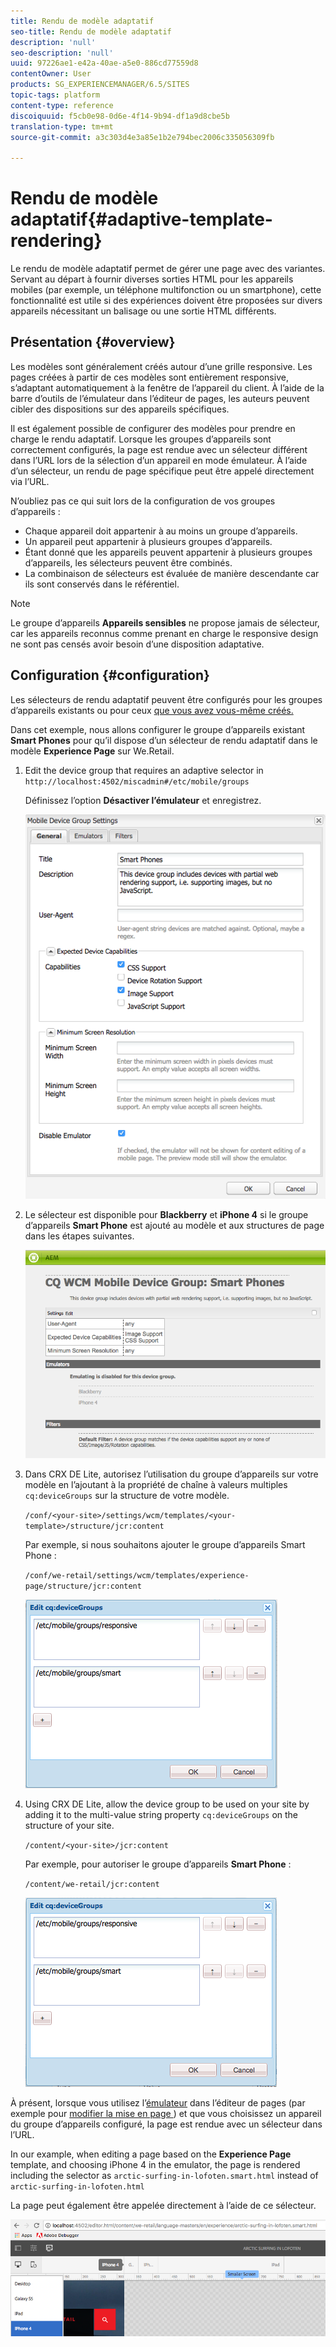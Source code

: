 ```yaml
---
title: Rendu de modèle adaptatif
seo-title: Rendu de modèle adaptatif
description: 'null'
seo-description: 'null'
uuid: 97226ae1-e42a-40ae-a5e0-886cd77559d8
contentOwner: User
products: SG_EXPERIENCEMANAGER/6.5/SITES
topic-tags: platform
content-type: reference
discoiquuid: f5cb0e98-0d6e-4f14-9b94-df1a9d8cbe5b
translation-type: tm+mt
source-git-commit: a3c303d4e3a85e1b2e794bec2006c335056309fb

---
```



# Rendu de modèle adaptatif{#adaptive-template-rendering}

Le rendu de modèle adaptatif permet de gérer une page avec des variantes. Servant au départ à fournir diverses sorties HTML pour les appareils mobiles (par exemple, un téléphone multifonction ou un smartphone), cette fonctionnalité est utile si des expériences doivent être proposées sur divers appareils nécessitant un balisage ou une sortie HTML différents.

## Présentation {#overview}

Les modèles sont généralement créés autour d’une grille responsive. Les pages créées à partir de ces modèles sont entièrement responsive, s’adaptant automatiquement à la fenêtre de l’appareil du client. À l’aide de la barre d’outils de l’émulateur dans l’éditeur de pages, les auteurs peuvent cibler des dispositions sur des appareils spécifiques.

Il est également possible de configurer des modèles pour prendre en charge le rendu adaptatif. Lorsque les groupes d’appareils sont correctement configurés, la page est rendue avec un sélecteur différent dans l’URL lors de la sélection d’un appareil en mode émulateur. À l’aide d’un sélecteur, un rendu de page spécifique peut être appelé directement via l’URL.

N’oubliez pas ce qui suit lors de la configuration de vos groupes d’appareils :

* Chaque appareil doit appartenir à au moins un groupe d’appareils.
* Un appareil peut appartenir à plusieurs groupes d’appareils.
* Étant donné que les appareils peuvent appartenir à plusieurs groupes d’appareils, les sélecteurs peuvent être combinés.
* La combinaison de sélecteurs est évaluée de manière descendante car ils sont conservés dans le référentiel.

>[!NOTE]
>
>Le groupe d’appareils **Appareils sensibles** ne propose jamais de sélecteur, car les appareils reconnus comme prenant en charge le responsive design ne sont pas censés avoir besoin d’une disposition adaptative.

## Configuration {#configuration}

Les sélecteurs de rendu adaptatif peuvent être configurés pour les groupes d’appareils existants ou pour ceux [que vous avez vous-même créés.](/help/sites-developing/mobile.md#device-groups)

Dans cet exemple, nous allons configurer le groupe d’appareils existant **Smart Phones** pour qu’il dispose d’un sélecteur de rendu adaptatif dans le modèle **Experience Page** sur We.Retail.

1. Edit the device group that requires an adaptive selector in `http://localhost:4502/miscadmin#/etc/mobile/groups`

   Définissez l’option **Désactiver l’émulateur** et enregistrez.

   ![chlimage_1-157](assets/chlimage_1-157.png)

1. Le sélecteur est disponible pour **Blackberry** et **iPhone 4** si le groupe d’appareils **Smart Phone** est ajouté au modèle et aux structures de page dans les étapes suivantes.

   ![chlimage_1-158](assets/chlimage_1-158.png)

1. Dans CRX DE Lite, autorisez l’utilisation du groupe d’appareils sur votre modèle en l’ajoutant à la propriété de chaîne à valeurs multiples `cq:deviceGroups` sur la structure de votre modèle.

   `/conf/<your-site>/settings/wcm/templates/<your-template>/structure/jcr:content`

   Par exemple, si nous souhaitons ajouter le groupe d’appareils Smart Phone :

   `/conf/we-retail/settings/wcm/templates/experience-page/structure/jcr:content`

   ![chlimage_1-159](assets/chlimage_1-159.png)

1. Using CRX DE Lite, allow the device group to be used on your site by adding it to the multi-value string property `cq:deviceGroups` on the structure of your site.

   `/content/<your-site>/jcr:content`

   Par exemple, pour autoriser le groupe d’appareils **Smart Phone** :

   `/content/we-retail/jcr:content`

   ![chlimage_1-160](assets/chlimage_1-160.png)

À présent, lorsque vous utilisez l’[émulateur](/help/sites-authoring/responsive-layout.md#layout-definitions-device-emulation-and-breakpoints) dans l’éditeur de pages (par exemple pour [modifier la mise en page ](/help/sites-authoring/responsive-layout.md)) et que vous choisissez un appareil du groupe d’appareils configuré, la page est rendue avec un sélecteur dans l’URL.

In our example, when editing a page based on the **Experience Page** template, and choosing iPhone 4 in the emulator, the page is rendered including the selector as `arctic-surfing-in-lofoten.smart.html` instead of `arctic-surfing-in-lofoten.html`

La page peut également être appelée directement à l’aide de ce sélecteur.

![chlimage_1-161](assets/chlimage_1-161.png)

